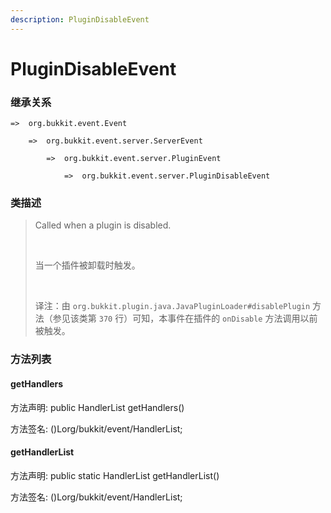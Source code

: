 ```yaml
---
description: PluginDisableEvent
---
```


# PluginDisableEvent

### 继承关系

    =>  org.bukkit.event.Event

        =>  org.bukkit.event.server.ServerEvent

            =>  org.bukkit.event.server.PluginEvent

                =>  org.bukkit.event.server.PluginDisableEvent

### 类描述

> Called when a plugin is disabled.
> 
> <br>
> 
> 当一个插件被卸载时触发。
> 
> <br>
> 
> 译注：由 `org.bukkit.plugin.java.JavaPluginLoader#disablePlugin` 方法（参见该类第 `370` 行）可知，本事件在插件的 `onDisable` 方法调用以前被触发。

### 方法列表

#### getHandlers

方法声明: public HandlerList getHandlers()

方法签名: ()Lorg/bukkit/event/HandlerList;

#### getHandlerList

方法声明: public static HandlerList getHandlerList()

方法签名: ()Lorg/bukkit/event/HandlerList;